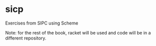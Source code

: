 # sicp
Exercises from SIPC using Scheme

Note: for the rest of the book, racket will be used and code will be in a different repository.
